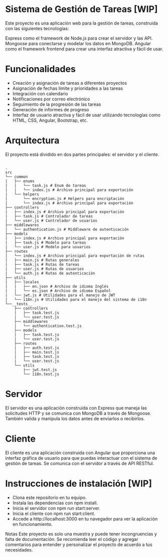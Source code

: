 # Sistema de Gestión de Tareas [WIP]
Este proyecto es una aplicación web para la gestión de tareas, construida con las siguientes tecnologías:

Express como el framework de Node.js para crear el servidor y las API.
Mongoose para conectarse y modelar los datos en MongoDB.
Angular como el framework frontend para crear una interfaz atractiva y fácil de usar.

# Funcionalidades
- Creación y asignación de tareas a diferentes proyectos
- Asignación de fechas límite y prioridades a las tareas
- Integración con calendario
- Notificaciones por correo electrónico
- Seguimiento de la progresión de las tareas
- Generación de informes de progreso
- Interfaz de usuario atractiva y fácil de usar utilizando tecnologías como HTML, CSS, Angular, Bootstrap, etc.

# Arquitectura
El proyecto está dividido en dos partes principales: el servidor y el cliente.
```

.
src
└── common
|   ├── enums
|   |   └── task.js # Enum de tareas
|   |   └── index.js # Archivo principal para exportación
|   └── helpers
|       └── encryption.js # Helpers para encriptación
|       └── index.js # Archivo principal para exportación
├── controllers
|   ├── index.js # Archivo principal para exportación
|   ├── task.js # Controlador de tareas
|   └── user.js # Controlador de usuarios
├── middlewares
|   └── authentication.js # Middleware de autenticación
├── models
|   ├── index.js # Archivo principal para exportación
|   ├── task.js # Modelo para tareas
|   └── user.js # Modelo para usuarios
├── routes
|   └── index.js # Archivo principal para exportación de rutas
|   ├── main.js # Rutas generales
|   ├── task.js # Rutas de tareas
|   ├── user.js # Rutas de usuarios
|   └── auth.js # Rutas de autenticación
├── utils
|   ├── locales
|   |   ├── en.json # Archivo de idioma Inglés
|   |   └── es.json # Archivo de idioma Español
|   └── jwt.js # Utilidades para el manejo de JWT
|   └── i18n.js # Utilidades para el manejo del sistema de i18n
└──__tests__
    ├── controllers
    |   ├── task.test.js
    |   └── user.test.js
    ├── middlewares
    |   └── authentication.test.js
    ├── models
    |   ├── task.test.js
    |   └── user.test.js
    ├── routes
    |   ├── auth.test.js
    |   ├── main.test.js
    |   ├── task.test.js
    |   └── user.test.js
    └── utils
        ├── jwt.test.js
        └── i18n.test.js

```

# Servidor
El servidor es una aplicación construida con Express que maneja las solicitudes HTTP y se comunica con MongoDB a través de Mongoose. También valida y manipula los datos antes de enviarlos o recibirlos.

# Cliente
El cliente es una aplicación construida con Angular que proporciona una interfaz gráfica de usuario para que puedas interactuar con el sistema de gestión de tareas. Se comunica con el servidor a través de API RESTful.

# Instrucciones de instalación [WIP]
- Clona este repositorio en tu equipo.
- Instala las dependencias con npm install.
- Inicia el servidor con npm run start:server.
- Inicia el cliente con npm run start:client.
- Accede a http://localhost:3000 en tu navegador para ver la aplicación en funcionamiento.

Notas
Este proyecto es solo una muestra y puede tener incongruencias y falta de documentación. Se recomienda leer el código y agregar comentarios para entender y personalizar el proyecto de acuerdo a tus necesidades.
